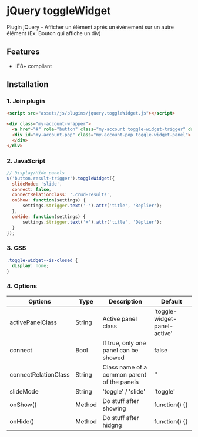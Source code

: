 # jQuery toggleWidget

Plugin jQuery - Afficher un élément aprés un évènement sur un autre élément
(Ex: Bouton qui affiche un div)

## Features

* IE8+ compliant


## Installation

### 1. Join plugin

```html
<script src="assets/js/plugins/jquery.toggleWidget.js"></script>
```

```html
<div class="my-account-wrapper">
  <a href="#" role="button" class="my-account toggle-widget-trigger" data-toggle-widget-id="my-account-pop"><span class="sp sprites-icon-user"></span>Mon compte</a>
  <div id="my-account-pop" class="my-account-pop toggle-widget-panel">
  </div>
</div>
```

### 2. JavaScript

```js
// Display/Hide panels
$('button.result-trigger').toggleWidget({
  slideMode: 'slide',
  connect: false,
  connectRelationClass: '.crud-results',
  onShow: function(settings) {
      settings.$trigger.text('-').attr('title', 'Replier');
  },
  onHide: function(settings) {
      settings.$trigger.text('+').attr('title', 'Déplier');
  }
});
```

### 3. CSS

```css
.toggle-widget--is-closed {
  display: none;
}
```


### 4. Options

Options              | Type   | Description                                 | Default
---------------------|--------|---------------------------------------------|--------
activePanelClass     | String | Active panel class                          | 'toggle-widget-panel-active'
connect              | Bool   | If true, only one panel can be showed       | false
connectRelationClass | String | Class name of a common parent of the panels | ''
slideMode            | String | 'toggle' / 'slide'                          | 'toggle'
onShow()             | Method | Do stuff after showing                      | function() {}
onHide()             | Method | Do stuff after hidgng                       | function() {}

